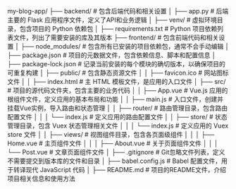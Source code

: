 my-blog-app/
├── backend/                         # 包含后端代码和相关设置
│   ├── app.py                      # 后端主要的 Flask 应用程序文件，定义了API和业务逻辑
│   ├── venv/                       # 虚拟环境目录，包含项目的 Python 依赖包
│   ├── requirements.txt            # Python 项目依赖列表文件，列出了需要安装的库及其版本
├── frontend/                        # 包含前端代码和相关设置
│   ├── node_modules/                # 包含所有已安装的项目依赖包，通常不会手动编辑
│   ├── package.json                 # 项目的元数据文件，包含依赖信息、脚本和配置信息
│   ├── package-lock.json            # 记录当前安装的每个模块的确切版本，以确保项目的可重复构建
│   ├── public/                      # 包含静态资源文件
│   │   ├── favicon.ico              # 网站图标文件
│   │   ├── index.html               # 主 HTML 模板文件，是应用的入口文件
│   ├── src/                         # 项目的源代码文件夹，包含主要的业务代码
│   │   ├── App.vue                  # Vue.js 应用的根组件文件，定义应用的基本布局和功能
│   │   ├── main.js                  # 入口文件，创建并挂载Vue实例，导入路由和状态管理
│   │   ├── router/                  # 路由管理目录，包含路由配置文件
│   │   │   └── index.js             # 定义应用的路由配置文件
│   │   ├── store/                   # 状态管理目录，包含 Vuex 状态管理相关文件
│   │   │   └── index.js             # 定义应用的 Vuex store 文件
│   │   ├── views/                   # 视图组件目录，包含各页面级组件
│   │   │   ├── Home.vue             # 主页组件文件
│   │   │   ├── About.vue            # 关于页面组件文件
│   │   │   └── Post.vue             # 文章页面组件文件
│   ├── .gitignore                   # Git忽略文件列表，定义不需要提交到版本库的文件和目录
│   ├── babel.config.js              # Babel 配置文件，用于转译现代 JavaScript 代码
│   ├── README.md                    # 项目的README文件，介绍项目相关信息和使用方法